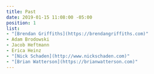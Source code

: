```yaml
---
title: Past
date: 2019-01-15 11:08:00 -05:00
position: 1
list:
- "[Brendan Griffiths](https://brendangriffiths.com)"
- Adam Brodowski
- Jacob Heftmann
- Erica Heinz
- "[Nick Schaden](http://www.nickschaden.com)"
- "[Brian Watterson](https://brianwatterson.com)"
---
```


